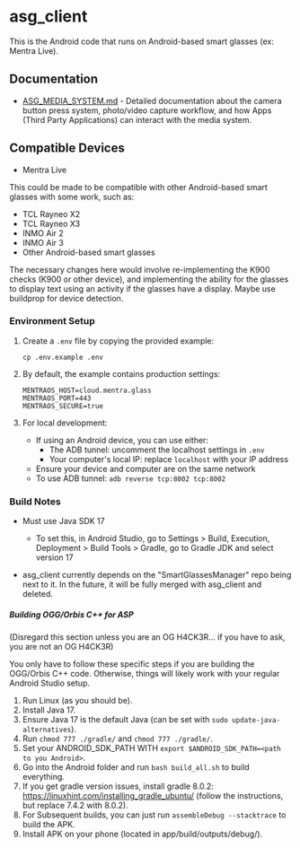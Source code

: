 # asg_client

This is the Android code that runs on Android-based smart glasses (ex: Mentra Live).

## Documentation
- [ASG_MEDIA_SYSTEM.md](./ASG_MEDIA_SYSTEM.md) - Detailed documentation about the camera button press system, photo/video capture workflow, and how Apps (Third Party Applications) can interact with the media system.

## Compatible Devices

- Mentra Live

This could be made to be compatible with other Android-based smart glasses with some work, such as:
- TCL Rayneo X2
- TCL Rayneo X3
- INMO Air 2
- INMO Air 3
- Other Android-based smart glasses

The necessary changes here would involve re-implementing the K900 checks (K900 or other device), and implementing the ability for the glasses to display text using an activity if the glasses have a display. Maybe use buildprop for device detection.

### Environment Setup

1. Create a `.env` file by copying the provided example:
   ```
   cp .env.example .env
   ```

2. By default, the example contains production settings:
   ```
   MENTRAOS_HOST=cloud.mentra.glass
   MENTRAOS_PORT=443
   MENTRAOS_SECURE=true
   ```

3. For local development:
   - If using an Android device, you can use either:
     - The ADB tunnel: uncomment the localhost settings in `.env`
     - Your computer's local IP: replace `localhost` with your IP address
   - Ensure your device and computer are on the same network
   - To use ADB tunnel: `adb reverse tcp:8002 tcp:8002`

### Build Notes

- Must use Java SDK 17
    - To set this, in Android Studio, go to Settings > Build, Execution, Deployment > Build Tools > Gradle, go to Gradle JDK and select version 17

- asg_client currently depends on the "SmartGlassesManager" repo being next to it. In the future, it will be fully merged with asg_client and deleted.

##### Building OGG/Orbis C++ for ASP

(Disregard this section unless you are an OG H4CK3R... if you have to ask, you are not an OG H4CK3R)

You only have to follow these specific steps if you are building the OGG/Orbis C++ code. Otherwise, things will likely work with your regular Android Studio setup.

1. Run Linux (as you should be).
2. Install Java 17.
3. Ensure Java 17 is the default Java (can be set with `sudo update-java-alternatives`).
4. Run `chmod 777 ./gradle/` and `chmod 777 ./gradle/`.
5. Set your ANDROID_SDK_PATH WITH `export $ANDROID_SDK_PATH=<path to you Android>`.
6. Go into the Android folder and run `bash build_all.sh` to build everything.
7. If you get gradle version issues, install gradle 8.0.2: https://linuxhint.com/installing_gradle_ubuntu/ (follow the instructions, but replace 7.4.2 with 8.0.2).
8. For Subsequent builds, you can just run `assembleDebug --stacktrace` to build the APK.
9. Install APK on your phone (located in app/build/outputs/debug/).
